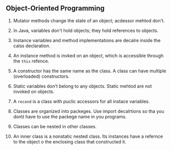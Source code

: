 ## Object-Oriented Programming

1. Mutator methods change the state of an object; acdessor mehtod don't.

2. In Java, variables don't hold objects; they hold references to objects.

3. Instance variables and method implementations are decalre inside the calss declaration.

4. An instance method is invked on an object, which is accessible through the `this` refence.

5. A constructor has the same name as the class. A class can have multiple (overloaded) constructors.

6. Static variables don't belong to any objects. Static mehtod are not invoked on objects.

7. A `recond` is a class with puclic accessors for all instace variables.

8. Classes are organized into packeges. Use import decalrtions so tha you don\t have to use the packege name in you programs.

9. Classes can be nested in other classes.

10. An inner class is a nonstatic nested class. Its instances have a refernce to the object o the enclosing class that constructed it.